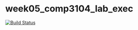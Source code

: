 # week05_comp3104_lab_exec
[![Build Status](https://travis-ci.org/truckieutk/week05_comp3104_lab_exec.svg?branch=master)](https://travis-ci.org/truckieutk/week05_comp3104_lab_exec)
